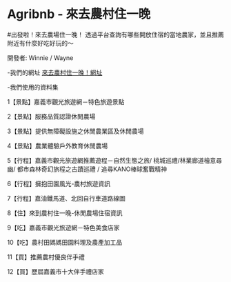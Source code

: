 # Agribnb - 來去農村住一晚

#出發啦！來去農場住一晚！
透過平台查詢有哪些開放住宿的當地農家，並且推薦附近有什麼好吃好玩的～


開發者: Winnie / Wayne


-我們的網址 [來去農村住一晚！網址](http://winnie-static-site.herokuapp.com)

-我們使用的資料集

1【景點】嘉義市觀光旅遊網－特色旅遊景點

2【景點】服務品質認證休閒農場

3【景點】提供無障礙設施之休閒農業區及休閒農場

4【景點】農業體驗戶外教育休閒農場

5【行程】嘉義市觀光旅遊網推薦遊程－自然生態之旅/  桃城巡禮/林業廊道檜意尋幽/  都市森林奇幻旅程之古蹟巡禮 / 追尋KANO棒球奮戰精神

6【行程】擁抱田園風光-農村旅遊資訊

7【行程】嘉油鐵馬道、北回自行車道路線圖

8【住】來到農村住一晚-休閒農場住宿資訊

9【吃】嘉義市觀光旅遊網－特色美食店家

10【吃】農村田媽媽田園料理及農產加工品

11【買】推薦農村優良伴手禮

12【買】歷屆嘉義市十大伴手禮店家
